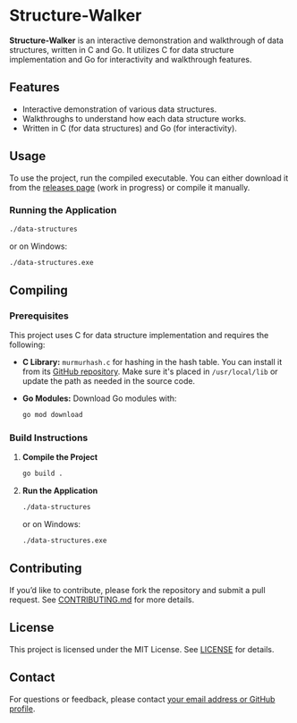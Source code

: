 # Structure-Walker

**Structure-Walker** is an interactive demonstration and walkthrough of data structures, written in C and Go. It utilizes C for data structure implementation and Go for interactivity and walkthrough features.

## Features
- Interactive demonstration of various data structures.
- Walkthroughs to understand how each data structure works.
- Written in C (for data structures) and Go (for interactivity).

## Usage

To use the project, run the compiled executable. You can either download it from the [releases page](#) (work in progress) or compile it manually.

### Running the Application

```sh
./data-structures
```

or on Windows:

```sh
./data-structures.exe
```

## Compiling

### Prerequisites

This project uses C for data structure implementation and requires the following:

- **C Library:** `murmurhash.c` for hashing in the hash table. You can install it from its [GitHub repository](https://github.com/jwerle/murmurhash.c). Make sure it's placed in `/usr/local/lib` or update the path as needed in the source code.

- **Go Modules:** Download Go modules with:

  ```sh
  go mod download
  ```

### Build Instructions

1. **Compile the Project**

   ```sh
   go build .
   ```

2. **Run the Application**

   ```sh
   ./data-structures
   ```

   or on Windows:

   ```sh
   ./data-structures.exe
   ```

## Contributing

If you’d like to contribute, please fork the repository and submit a pull request. See [CONTRIBUTING.md](CONTRIBUTING.md) for more details.

## License

This project is licensed under the MIT License. See [LICENSE](LICENSE) for details.

## Contact

For questions or feedback, please contact [your email address or GitHub profile](#).
